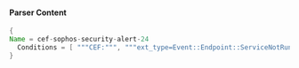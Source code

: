#### Parser Content
```Java
{
Name = cef-sophos-security-alert-24
  Conditions = [ """CEF:""", """ext_type=Event::Endpoint::ServiceNotRunning""" ]
}
```